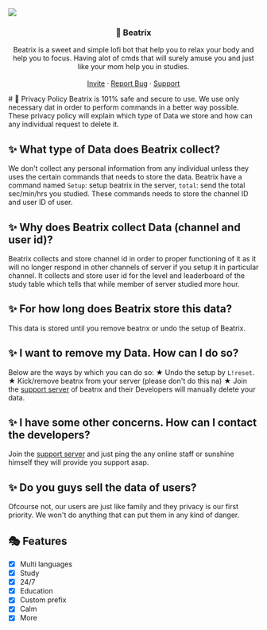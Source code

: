 <img src="https://capsule-render.vercel.app/api?type=waving&color=gradient&height=200&section=header&text=Beatrix&fontSize=80&fontAlignY=35&animation=twinkling&fontColor=gradient" />  
<!-- PROJECT LOGO -->
<br />
<p align="center">       <h3 align="center">🌸 Beatrix</h3>    <p align="center">  Beatrix is a sweet and simple lofi bot that help you to relax your body and help you to focus. Having alot of cmds that will surely amuse you and just like your mom help you in studies.     <br />     <br />     <a href="https://dsc.gg/beatrıx">Invite</a>     ·     <a href="https://discord.gg/a7TmUZWqPb">Report Bug</a>     ·     <a href="https://discord.gg/">Support</a>   </p>
</p>   
#  📝 Privacy Policy 
Beatrix is 101% safe and secure to use. We use only necessary dat in order to perform commands in a better way possible. These privacy policy will explain which type of Data we store and how can any individual request to delete it. 

## ✨ What type of Data does Beatrix collect?
We don't collect any personal information from any individual unless they uses the certain commands that needs to store the data.
Beatrix have a command named `Setup`: setup beatrix in the server, `total`: send the total sec/min/hrs you studied.
These commands needs to store the channel ID and user ID of user. 

## ✨ Why does Beatrix collect Data (channel and user id)?
Beatrix collects and store channel id in order to proper functioning of it as it will no longer respond in other channels of server if you setup it in particular channel.
It collects and store user id for the level and leaderboard of the study table which tells that while member of server studied more hour. 
## ✨ For how long does Beatrix store this data?
This data is stored until you remove beatrıx or undo the setup of Beatrix. 
## ✨ I want to remove my Data. How can I do so?
Below are the ways by which you can do so:
★ Undo the setup by `L!reset`.
★ Kick/remove beatrıx from your server (please don't do this na)
★ Join the [support server](https://discord.gg/a7TmUZWqPb) of beatrıx and their Developers will manually delete your data. 
## ✨ I have some other concerns. How can I contact the developers?
Join the [support server](https://discord.gg/a7TmUZWqPb) and just ping the any online staff or sunshine himself they will provide you support asap. 
## ✨ Do you guys sell the data of users?
Ofcourse not, our users are just like family and they privacy is our first priority. We won't do anything that can put them in any kind of danger.  
## 🎭 Features
- [x] Multi languages
- [x] Study
- [x] 24/7
- [x] Education
- [x] Custom prefix
- [x] Calm
- [x] More   
